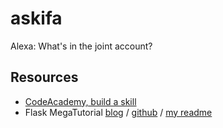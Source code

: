 # askifa
Alexa: What's in the joint account?

## Resources ##

- [CodeAcademy, build a skill](https://www.codecademy.com/courses/learn-alexa-skills-kit/lessons/intro-to-alexa/exercises/connect-lambda-arn?action=lesson_resume&course_redirect=learn-alexa)
- Flask MegaTutorial [blog](https://blog.miguelgrinberg.com/post/the-flask-mega-tutorial-part-i-hello-world) / [github](https://github.com/miguelgrinberg/microblog) / [my readme](https://bitbucket.org/jonwhittlestone/flask-microblog-v2)
